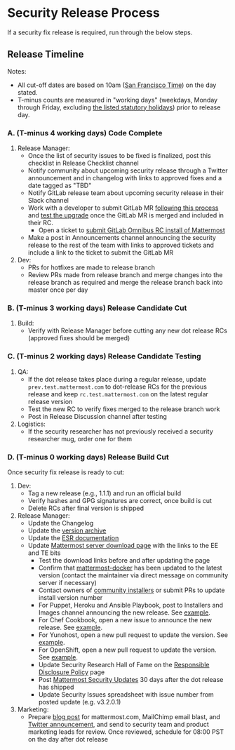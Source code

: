 # Security Release Process

If a security fix release is required, run through the below steps.

## Release Timeline

Notes:

* All cut-off dates are based on 10am \([San Francisco Time](http://everytimezone.com/)\) on the day stated.
* T-minus counts are measured in "working days" \(weekdays, Monday through Friday, excluding [the listed statutory holidays](https://docs.mattermost.com/process/working-at-mattermost.html#holidays)\) prior to release day.

### A. \(T-minus 4 working days\) Code Complete

1. Release Manager:
   * Once the list of security issues to be fixed is finalized, post this checklist in Release Checklist channel
   * Notify community about upcoming security release through a Twitter announcement and in changelog with links to approved fixes and a date tagged as "TBD"
   * Notify GitLab release team about upcoming security release in their Slack channel
   * Work with a developer to submit GitLab MR [following this process](https://docs.mattermost.com/process/gitlab-process.html#merge-requests) and [test the upgrade](https://docs.google.com/document/d/1mbeu2XXwCpbz3qz7y_6yDIYBToyY2nW0NFZq9Gdei1E/edit#heading=h.ncq9ltn04isg) once the GitLab MR is merged and included in their RC.
     * Open a ticket to [submit GitLab Omnibus RC install of Mattermost](https://mattermost.atlassian.net/browse/MM-10365)
   * Make a post in Announcements channel announcing the security release to the rest of the team with links to approved tickets and include a link to the ticket to submit the GitLab MR
2. Dev:
   * PRs for hotfixes are made to release branch
   * Review PRs made from release branch and merge changes into the release branch as required and merge the release branch back into master once per day

### B. \(T-minus 3 working days\) Release Candidate Cut

1. Build:
   * Verify with Release Manager before cutting any new dot release RCs \(approved fixes should be merged\)

### C. \(T-minus 2 working days\) Release Candidate Testing

1. QA:
   * If the dot release takes place during a regular release, update `prev.test.mattermost.com` to dot-release RCs for the previous release and keep `rc.test.mattermost.com` on the latest regular release version
   * Test the new RC to verify fixes merged to the release branch work
   * Post in Release Discussion channel after testing
2. Logistics:
   * If the security researcher has not previously received a security researcher mug, order one for them 

### D. \(T-minus 0 working days\) Release Build Cut

Once security fix release is ready to cut:

1. Dev:
   * Tag a new release \(e.g., 1.1.1\) and run an official build
   * Verify hashes and GPG signatures are correct, once build is cut
   * Delete RCs after final version is shipped
2. Release Manager:
   * Update the Changelog
   * Update the [version archive](https://docs.mattermost.com/administration/version-archive.html)
   * Update the [ESR documentation](https://docs.mattermost.com/administration/extended-support-release.html#what-are-the-current-supported-esr-versions)
   * Update [Mattermost server download page](https://mattermost.org/download) with the links to the EE and TE bits
     * Test the download links before and after updating the page
     * Confirm that [mattermost-docker](https://github.com/mattermost/mattermost-docker/releases) has been updated to the latest version \(contact the maintainer via direct message on community server if necessary\)
     * Contact owners of [community installers](http://www.mattermost.org/installation/) or submit PRs to update install version number
     * For Puppet, Heroku and Ansible Playbook, post to Installers and Images channel announcing the new release. See [example](https://community.mattermost.com/core/pl/5eh8fw3jaiyzzqoc6nfwfaioya).
     * For Chef Cookbook, open a new issue to announce the new release. See [example](https://github.com/verifi-inc/mattermost/issues/2).
     * For Yunohost, open a new pull request to update the version. See [example](https://github.com/kemenaran/mattermost_ynh/pull/11).
     * For OpenShift, open a new pull request to update the version. See [example](https://github.com/goern/mattermost-openshift/pull/13).
     * Update Security Research Hall of Fame on the [Responsible Disclosure Policy](https://about.mattermost.com/report-security-issue/) page
     * Post [Mattermost Security Updates](https://about.mattermost.com/security-updates/) 30 days after the dot release has shipped
     * Update Security Issues spreadsheet with issue number from posted update \(e.g. v3.2.0.1\)
3. Marketing:
   * Prepare [blog post](https://about.mattermost.com/releases/mattermost-4-10/) for mattermost.com, MailChimp email blast, and [Twitter announcement](https://twitter.com/mattermosthq/status/827193482578112512), and send to security team and product marketing leads for review. Once reviewed, schedule for 08:00 PST on the day after dot release

